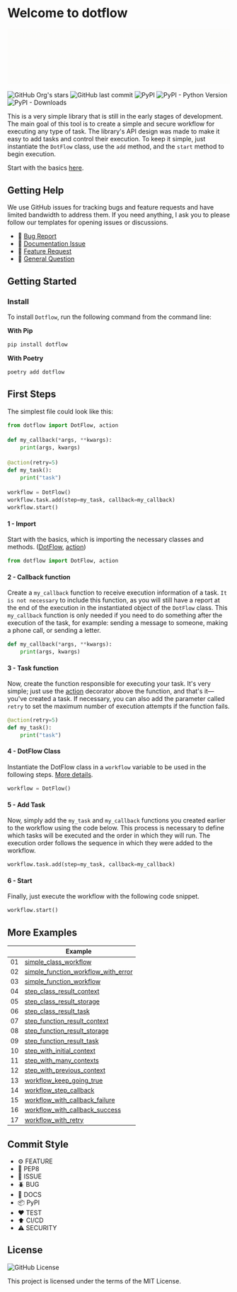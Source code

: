 # Welcome to dotflow

![](https://raw.githubusercontent.com/FernandoCelmer/dotflow/master/docs/assets/dotflow.gif)

![GitHub Org's stars](https://img.shields.io/github/stars/dotflow-io?label=Dotflow&style=flat-square)
![GitHub last commit](https://img.shields.io/github/last-commit/dotflow-io/dotflow?style=flat-square)
![PyPI](https://img.shields.io/pypi/v/dotflow?style=flat-square)
![PyPI - Python Version](https://img.shields.io/pypi/pyversions/dotflow?style=flat-square)
![PyPI - Downloads](https://img.shields.io/pypi/dm/dotflow?style=flat-square)

This is a very simple library that is still in the early stages of development. The main goal of this tool is to create a simple and secure workflow for executing any type of task. The library's API design was made to make it easy to add tasks and control their execution. To keep it simple, just instantiate the `DotFlow` class, use the `add` method, and the `start` method to begin execution.

Start with the basics [here](https://dotflow-io.github.io/dotflow/nav/getting-started/).

## Getting Help

We use GitHub issues for tracking bugs and feature requests and have limited bandwidth to address them. If you need anything, I ask you to please follow our templates for opening issues or discussions.

- 🐛 [Bug Report](https://github.com/dotflow-io/dotflow/issues/new/choose)
- 📕 [Documentation Issue](https://github.com/dotflow-io/dotflow/issues/new/choose)
- 🚀 [Feature Request](https://github.com/dotflow-io/dotflow/issues/new/choose)
- 💬 [General Question](https://github.com/dotflow-io/dotflow/issues/new/choose)

## Getting Started

### Install

To install `Dotflow`, run the following command from the command line:

**With Pip**

```bash
pip install dotflow
```

**With Poetry**

```bash
poetry add dotflow
```

## First Steps

The simplest file could look like this:

```python
from dotflow import DotFlow, action

def my_callback(*args, **kwargs):
    print(args, kwargs)

@action(retry=5)
def my_task():
    print("task")

workflow = DotFlow()
workflow.task.add(step=my_task, callback=my_callback)
workflow.start()
```

#### 1 - Import

Start with the basics, which is importing the necessary classes and methods. ([DotFlow](https://dotflow-io.github.io/dotflow/nav/reference/dotflow-class/), [action](https://dotflow-io.github.io/dotflow/nav/reference/action-decorator/))

```python
from dotflow import DotFlow, action
```

#### 2 - Callback function

Create a `my_callback` function to receive execution information of a task. `It is not necessary` to include this function, as you will still have a report at the end of the execution in the instantiated object of the `DotFlow` class. This `my_callback` function is only needed if you need to do something after the execution of the task, for example: sending a message to someone, making a phone call, or sending a letter.

```python
def my_callback(*args, **kwargs):
    print(args, kwargs)
```

#### 3 - Task function

Now, create the function responsible for executing your task. It's very simple; just use the [action](https://dotflow-io.github.io/dotflow/nav/reference/action-decorator/) decorator above the function, and that's it—you've created a task. If necessary, you can also add the parameter called `retry` to set the maximum number of execution attempts if the function fails.

```python
@action(retry=5)
def my_task():
    print("task")
```

#### 4 - DotFlow Class

Instantiate the DotFlow class in a `workflow` variable to be used in the following steps. [More details](https://dotflow-io.github.io/dotflow/nav/reference/dotflow-class/).

```python
workflow = DotFlow()
```

#### 5 - Add Task

Now, simply add the `my_task` and `my_callback` functions you created earlier to the workflow using the code below. This process is necessary to define which tasks will be executed and the order in which they will run. The execution order follows the sequence in which they were added to the workflow.

```python
workflow.task.add(step=my_task, callback=my_callback)
```

#### 6 - Start

Finally, just execute the workflow with the following code snippet.

```python
workflow.start()
```

## More Examples

|  | Example                                                                                |
|--| -------------------------------------------------------------------------------------- |
|01| [simple_class_workflow](examples/simple_class_workflow.py)                             |
|02| [simple_function_workflow_with_error](examples/simple_function_workflow_with_error.py) |
|03| [simple_function_workflow](examples/simple_function_workflow.py)                       |
|04| [step_class_result_context](examples/step_class_result_context.py)                     |
|05| [step_class_result_storage](examples/step_class_result_storage.py)                     |
|06| [step_class_result_task](examples/step_class_result_task.py)                           |
|07| [step_function_result_context](examples/step_function_result_context.py)               |
|08| [step_function_result_storage](examples/step_function_result_storage.py)               |
|09| [step_function_result_task](examples/step_function_result_task.py)                     |
|10| [step_with_initial_context](examples/step_with_initial_context.py)                     |
|11| [step_with_many_contexts](examples/step_with_many_contexts.py)                         |
|12| [step_with_previous_context](examples/step_with_previous_context.py)                   |
|13| [workflow_keep_going_true](examples/workflow_keep_going_true.py)                       |
|14| [workflow_step_callback](examples/workflow_step_callback.py)                           |
|15| [workflow_with_callback_failure](examples/workflow_with_callback_failure.py)           |
|16| [workflow_with_callback_success](examples/workflow_with_callback_success.py)           |
|17| [workflow_with_retry](examples/workflow_with_retry.py)                                 |

## Commit Style

- ⚙️ FEATURE
- 📝 PEP8
- 📌 ISSUE
- 🪲 BUG
- 📘 DOCS
- 📦 PyPI
- ❤️️ TEST
- ⬆️ CI/CD
- ⚠️ SECURITY

## License
![GitHub License](https://img.shields.io/github/license/FernandoCelmer/dotflow)

This project is licensed under the terms of the MIT License.

